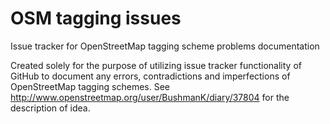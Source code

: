 # OSM tagging issues
Issue tracker for OpenStreetMap tagging scheme problems documentation

Created solely for the purpose of utilizing issue tracker functionality of GitHub to document any errors, contradictions and imperfections of OpenStreetMap tagging schemes. See http://www.openstreetmap.org/user/BushmanK/diary/37804 for the description of idea.
